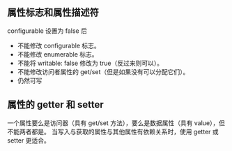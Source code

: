 ## 属性标志和属性描述符
configurable 设置为 false 后
- 不能修改 configurable 标志。
- 不能修改 enumerable 标志。
- 不能将 writable: false 修改为 true（反过来则可以）。
- 不能修改访问者属性的 get/set（但是如果没有可以分配它们）。
- 仍然可写

## 属性的 getter 和 setter
一个属性要么是访问器（具有 get/set 方法），要么是数据属性（具有 value），但不能两者都是。
当写入与获取的属性与其他属性有依赖关系时，使用 getter 或 setter 更适合。
